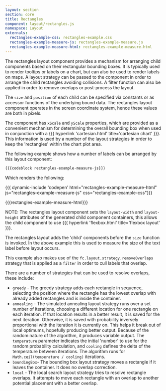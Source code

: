 ```yaml
---
layout: section
section: core
title: Rectangles
component: layout/rectangles.js
namespace: Layout
externals:
  rectangles-example-css: rectangles-example.css
  rectangles-example-measure-js: rectangles-example-measure.js
  rectangles-example-measure-html: rectangles-example-measure.html
---
```


The rectangles layout component provides a mechanism for arranging child components based on their rectangular bounding boxes. It is typically used to render tooltips or labels on a chart, but can also be used to render labels on maps. A layout strategy can be passed to the component in order to arrange the child rectangles avoiding collisions. A filter function can also be applied in order to remove overlaps or post-process the layout.

The `size` and `position` of each child can be specified via constants or as accessor functions of the underlying bound data. The rectangles layout component operates in the screen coordinate system, hence these values are both in pixels.

The component has `xScale` and `yScale` properties, which are provided as a convenient mechanism for determining the overall bounding box when used in conjunction with a {{{ hyperlink 'cartesian.html' title='cartesian chart' }}}. This information is used by a number of the layout strategies in order to keep the 'rectangles' within the chart plot area.

The following example shows how a number of labels can be arranged by this layout component:


```js
{{{codeblock rectangles-example-measure-js}}}
```

Which renders the following:

{{{ dynamic-include 'codepen' html="rectangles-example-measure-html" js="rectangles-example-measure-js" css="rectangles-example-css"}}}

<style>
{{{rectangles-example-css}}}
</style>

{{{rectangles-example-measure-html}}}
<script type="text/javascript">
{{{rectangles-example-measure-js}}}
</script>

NOTE: The rectangles layout component sets the `layout-width` and `layout-height` attributes of the generated child component containers, this allows the child component to use {{{ hyperlink 'flexbox.html' title='flexbox layout' }}}.

The rectangles layout adds the 'child' components before the `size` function is invoked. In the above example this is used to measure the size of the text label before layout occurs.

This example also makes use of the `fc.layout.strategy.removeOverlaps` strategy that is applied as a `filter` in order to cull labels that overlap.

There are a number of strategies that can be used to resolve overlaps, these include:

 + `greedy` - The greedy strategy adds each rectangle in sequence, selecting the position where the rectangle has the lowest overlap with already added rectangles and is inside the container.
 + `annealing` - The simulated annealing layout strategy runs over a set number of iterations, choosing a different location for one rectangle on each iteration. If that location results in a better result, it is saved for the next iteration. Otherwise, it is saved with probability inversely proportional with the iteration it is currently on. This helps it break out of local optimums, hopefully producing better output. Because of the random nature of the algorithm, it produces variable output. The `temperature` parameter indicates the initial 'number' to use for the random probability calculation, and `cooling` defines the delta of the temperature between iterations. The algorithm runs for `Math.ceil(temperature / cooling)` iterations.
 + `boundingBox`- The bounding box layout strategy moves a rectangle if it leaves the container. It does no overlap correction.
 + `local` - The local search layout strategy tries to resolve rectangle overlaps. It attempts to move each rectangle with an overlap to another potential placement with a better overlap.
